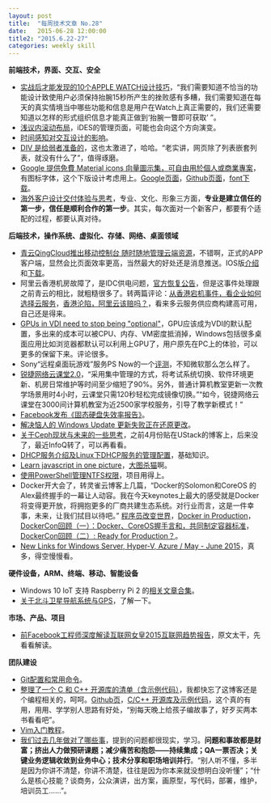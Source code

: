 ```yaml
---
layout: post
title:  "每周技术文章 No.28"
date:   2015-06-28 12:00:00
title2: "2015.6.22-27"
categories: weekly skill
---
```

**前端技术，界面、交互、安全**

* [实战后才能发现的10个APPLE WATCH设计技巧](http://www.uisdc.com/10-apple-watch-design-skills)，“我们需要知道不恰当的功能设计致使用户必须保持抬腕15秒所产生的挫败感有多糟，我们需要知道在每天的真实情境当中哪些功能和信息是用户在Watch上真正需要的，我们还需要知道以怎样的形式组织信息才能真正做到‘抬腕一瞥即可获取’ ”。
* [浅议内滚动布局](http://isux.tencent.com/inner-scroll-layout.html)，iDES的管理页面，可能也会向这个方向演变。
* [时间感知对交互设计的影响](http://colachan.com/post/3442)。
* [DIV 是给弱者准备的](http://www.techug.com/div-is-for-the-weak)，这也太激进了，哈哈。“老实讲，网页除了列表嵌套列表，就没有什么了”，值得琢磨。
* [Google 提供免費 Material icons 向量圖示集，可自由用於個人或商業專案](https://free.com.tw/google-material-icons/)，有图标字体，这个下版设计考虑用上。[Google页面](http://google.github.io/material-design-icons/)，[Github页面](https://github.com/google/material-design-icons/)，[font下载](http://zavoloklom.github.io/material-design-iconic-font/icons.html)。
* [海外客户设计交付体验与思考](http://www.uisdc.com/design-delivery-ux-thought)，专业、文化、形象三方面，**专业是建立信任的第一步，信任是顺利合作的第一步**。其实，每次面对一个新客户，都要有个适配的过程，都要认真对待。

**后端技术，操作系统、虚拟化、存储、网络、桌面领域**
<!--preview-end-->

* [青云QingCloud推出移动控制台 随时随地管理云端资源](https://log.qingcloud.com/?p=970)，不错啊，正式的APP客户端，显然会比页面效率更高，当然最大的好处还是消息推送。IOS版[介绍](https://log.qingcloud.com/?p=847)和[下载](https://appsto.re/cn/MbqP5.i)。
* 阿里云香港机房故障了，是IDC供电问题，[官方恢复公告](http://blog.aliyun.com/2751?spm=0.0.0.0.63lLNE)，但是这事件处理跟之前青云的相比，就粗糙很多了。转两篇评论：[从香港宕机事件，看企业如何选择云服务](http://toutiao.com/a4612091455/)，[香港沦陷，阿里云该赔吗？](http://www.i2yun.com/index.php?m=content&c=index&a=show&catid=10&id=52)，看来多云服务供应商构建高可用，自己还是得来。
* [GPUs in VDI need to stop being "optional"](http://www.brianmadden.com/blogs/brianmadden/archive/2015/06/24/gpus-in-vdi-need-to-stop-being-quot-optional-quot.aspx)，GPU应该成为VDI的默认配置，多出来的成本可以被CPU、内存、VM密度抵消掉，Windows包括很多桌面应用比如浏览器都默认可以利用上GPU了，用户原先在PC上的体验，可以更多的保留下来。评论很多。
* Sony“远程桌面玩游戏”服务PS Now的一个[评测](http://www.techbang.com/posts/23760-exploring-the-cloud-game-mechanic-ps-now-compactor)，不知微软那么怎么样了。
* [锐捷网络云课堂2.0](http://net.zdnet.com.cn/network_security_zone/2015/0626/3056133.shtml)，“采用集中管理的方式，将考试系统切换、软件环境更新、机房日常维护等时间至少缩短了90%。另外，普通计算机教室更新一次教学场景用时4小时，云课堂只需120秒轻松完成镜像切换。”“如今，锐捷网络云课堂在3000间计算机教室为近2500家学校服务，引导了教学新模式！”
* [Facebook发布《固态硬盘失效率报告》](http://www.cnbeta.com/articles/405179.htm)。
* [解决恼人的 Windows Update 更新失败正在还原更改](http://blogs.itecn.net/blogs/alexis/archive/2015/06/25/Solutions-of-fixing-Windows-Update-Failure-with-Reverting-Changes.aspx)。
* [关于Ceph现状与未来的一些思考](http://www.infoq.com/cn/articles/some-thinking-about-the-present-situation-and-future-of-ceph)，之前4月份贴在UStack的博客上，后来没了，最近InfoQ转了，可以再看看。
* [DHCP服务介绍及Linux下DHCP服务的管理配置](http://richier.blog.51cto.com/1447532/1665128)，基础知识。
* [Learn javascript in one picture](https://github.com/coodict/javascript-in-one-pic)，[大图杀猫](https://raw.githubusercontent.com/coodict/javascript-in-one-pic/master/js%20in%20one%20pic.png)啊。
* [使用PowerShell管理NTFS权限](http://www.pstips.net/manage-ntfs-permission.html)，项目用得上。
* Docker开大会了，转灵雀云博客上几篇，“Docker的Solomon和CoreOS 的Alex最终握手的一幕让人动容。我在今天keynotes上最大的感受就是Docker将变得更开放，将拥抱更多的厂商共建生态系统。对行业而言，这是一件幸事，未来，让我们拭目以待吧。” [程序员改变世界](http://www.alauda.cn/2015/06/23/%E7%A8%8B%E5%BA%8F%E5%91%98%E6%94%B9%E5%8F%98%E4%B8%96%E7%95%8C%EF%BC%8Cdockercon-2015%E7%9B%B4%E6%92%AD%E7%8E%B0%E5%9C%BA/)，[Docker in Production](http://www.alauda.cn/2015/06/24/docker-in-production%EF%BC%9Adockercon-2015%E7%9B%B4%E6%92%AD%EF%BC%88%E4%BA%8C%EF%BC%89/)，[DockerCon回顾（一）：Docker、CoreOS握手言和，共同制定容器标准](http://www.alauda.cn/2015/06/23/961/)，[DockerCon回顾（二）: Ready for Production？](http://www.alauda.cn/2015/06/24/dockercon%E5%9B%9E%E9%A1%BE%EF%BC%88%E4%BA%8C%EF%BC%89-ready-for-production%EF%BC%9F/)。
* [New Links for Windows Server, Hyper-V, Azure / May - June 2015](http://blog.vttechnology.com/2015/06/new-links-for-windows-server-hyper-v.html)，真多，得空慢慢看。

**硬件设备，ARM、终端、移动、智能设备**

* Windows 10 IoT 支持 Raspberry Pi 2 的[相关文章合集](https://channel9.msdn.com/coding4fun/blog/Yummm-Pie-Windows-10-IoT-Raspberry-Pi-Link-Round-up)。
* [关于北斗卫星导航系统与GPS](http://www.leiphone.com/news/201506/ge4i8ZsCTIW3hvGq.html)，了解一下。

**市场、产品、项目**

* [前Facebook工程师深度解读互联网女皇2015互联网趋势报告](http://wwww.huxiu.com/article/118440/1.html)，原文太干，先看看解读。

**团队建设**

* [Git配置和常用命令](http://hunng.com/2014/04/25/git-configs-and-cammands/)。
* [整理了一个 C 和 C++ 开源库的清单（含示例代码）](http://program-think.blogspot.com/2015/06/GitHub-C-Cpp-Open-Source-Libraries.html)，我都快忘了这博客还是个编程相关的，呵呵。[Github页](https://github.com/programthink/opensource)，[C/C++ 开源库及示例代码](https://github.com/programthink/opensource/blob/master/libs/cpp.wiki)，这个真的有用，用用、学学别人思路有好处，“别每天晚上给孩子编故事了，好歹买两本书看看吧”。
* [Vim入门教程](http://www.techug.com/vim)。
* [我们过去几年做对了哪些事](http://www.cnblogs.com/zhengyun_ustc/p/rightThings.html)，提到的问题都很现实，学习。**问题和事故都是财富；挤出人力做预研课题；减少痛苦和抱怨——持续集成；QA一票否决；关键业务逻辑收敛到业务中心；技术分享和职场培训并行**。“别人听不懂，多半是因为你讲不清楚，你讲不清楚，往往是因为你本来就没想明白没听懂”；“什么是核心技能？谈商务，公众演讲，出方案，画原型，写代码，部署，维护，培训员工……”。




